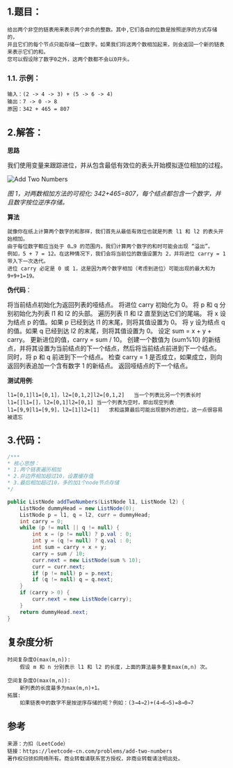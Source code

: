 ## 1.题目：

    给出两个非空的链表用来表示两个非负的整数。其中,它们各自的位数是按照逆序的方式存储的，
    并且它们的每个节点只能存储一位数字。如果我们将这两个数相加起来，则会返回一个新的链表来表示它们的和。
    您可以假设除了数字0之外，这两个数都不会以0开头。

### 1.1. 示例：

    输入：(2 -> 4 -> 3) + (5 -> 6 -> 4)
    输出：7 -> 0 -> 8
    原因：342 + 465 = 807

## 2.解答：

**思路**

我们使用变量来跟踪进位，并从包含最低有效位的表头开始模拟逐位相加的过程。

![Add Two Numbers](https://pic.leetcode-cn.com/Figures/2/2_add_two_numbers.svg)

_图 1，对两数相加方法的可视化: 342+465=807，每个结点都包含一个数字，并且数字按位逆序存储。_

**算法**

    就像你在纸上计算两个数字的和那样，我们首先从最低有效位也就是列表 l1 和 l2 的表头开始相加。
    由于每位数字都应当处于 0…9 的范围内，我们计算两个数字的和时可能会出现 “溢出”。
    例如，5 + 7 = 12。在这种情况下，我们会将当前位的数值设置为 2，并将进位 carry = 1 带入下一次迭代。
    进位 carry 必定是 0 或 1，这是因为两个数字相加（考虑到进位）可能出现的最大和为 9+9+1=19。

**伪代码**：

将当前结点初始化为返回列表的哑结点。
将进位 carry 初始化为 0。
将 p 和 q 分别初始化为列表 l1 和 l2 的头部。
遍历列表 l1 和 l2 直至到达它们的尾端。
将 x 设为结点 p 的值。如果 p 已经到达 l1 的末尾，则将其值设置为 0。
将 y 设为结点 q 的值。如果 q 已经到达 l2 的末尾，则将其值设置为 0。
设定 sum = x + y + carry。
更新进位的值，carry = sum / 10。
创建一个数值为 (sum%10) 的新结点，并将其设置为当前结点的下一个结点，然后将当前结点前进到下一个结点。
同时，将 p 和 q 前进到下一个结点。
检查 carry = 1 是否成立，如果成立，则向返回列表追加一个含有数字 1 的新结点。
返回哑结点的下一个结点。

**测试用例**:

    l1=[0,1]l1=[0,1]，l2=[0,1,2]l2=[0,1,2]	当一个列表比另一个列表长时
    l1=[]l1=[]，l2=[0,1]l2=[0,1]	当一个列表为空时，即出现空列表
    l1=[9,9]l1=[9,9]，l2=[1]l2=[1]	求和运算最后可能出现额外的进位，这一点很容易被遗忘

## 3.代码：

```java
/***
* 核心思想：
* 1.两个链表遍历相加
* 2.非边界相加超过10，设置缓存值
* 3.最后相加超过10，多的加1个node节点存储
*/

public ListNode addTwoNumbers(ListNode l1, ListNode l2) {
    ListNode dummyHead = new ListNode(0);
    ListNode p = l1, q = l2, curr = dummyHead;
    int carry = 0;
    while (p != null || q != null) {
        int x = (p != null) ? p.val : 0;
        int y = (q != null) ? q.val : 0;
        int sum = carry + x + y;
        carry = sum / 10;
        curr.next = new ListNode(sum % 10);
        curr = curr.next;
        if (p != null) p = p.next;
        if (q != null) q = q.next;
    }
    if (carry > 0) {
        curr.next = new ListNode(carry);
    }
    return dummyHead.next;
}
```

## 复杂度分析

    时间复杂度O(max(m,n)):
        假设 m 和 n 分别表示 l1 和 l2 的长度，上面的算法最多重复max(m,n) 次。

    空间复杂度O(max(m,n)):
        新列表的长度最多为max(m,n)+1。
    拓展:
        如果链表中的数字不是按逆序存储的呢？例如：(3→4→2)+(4→6→5)=8→0→7

## 参考

    来源：力扣（LeetCode）
    链接：https://leetcode-cn.com/problems/add-two-numbers
    著作权归领扣网络所有。商业转载请联系官方授权，非商业转载请注明出处。
